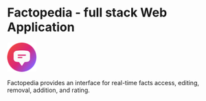 # Factopedia - full stack Web Application
<a href="" target="_blank">
<img src="logo.png" height="68" width="68" alt="Facts on the Go! logo" /> 
</a>

Factopedia provides an interface for real-time facts access, editing, removal, addition, and rating.

